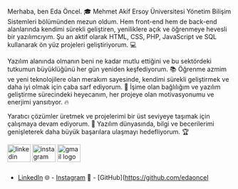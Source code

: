 Merhaba, ben Eda Öncel. 🎓 Mehmet Akif Ersoy Üniversitesi Yönetim Bilişim Sistemleri bölümünden mezun oldum. Hem front-end hem de back-end alanlarında kendimi sürekli geliştiren, yeniliklere açık ve öğrenmeye hevesli bir yazılımcıyım. Şu an aktif olarak HTML, CSS, PHP, JavaScript ve SQL kullanarak ön yüz projeleri geliştiriyorum. 💻

Yazılım alanında olmanın beni ne kadar mutlu ettiğini ve bu sektördeki tutkumun büyüklüğünü her gün yeniden keşfediyorum. 📚 Öğrenme azmim ve yeni teknolojilere olan merakım sayesinde, kendimi sürekli geliştirmek ve daha iyi olmak için çaba sarf ediyorum. 🚀 İşime olan bağlılığım ve yazılım geliştirme sürecindeki heyecanım, her projeye olan motivasyonumu ve enerjimi yansıtıyor. 🔥

Yaratıcı çözümler üretmek ve projelerimi bir üst seviyeye taşımak için çalışmaya devam ediyorum. 🌟
Yazılım dünyasında, bilgi ve becerilerimi genişleterek daha büyük başarılara ulaşmayı hedefliyorum. 🏆

<div align="left">
  <img src="https://www.linkedin.com/in/eda-%C3%B6ncel-778647254/" width="52" height="40" alt="linkedin logo"  />
  <img src="https://www.instagram.com/kullaniciadi" width="52" height="40" alt="instagram logo"  />
  <img src="https://github.com/edaoncel" width="52" height="40" alt="gmail logo"  />
</div>

###

- [LinkedIn](https://www.linkedin.com/in/eda-%C3%B6ncel-778647254/) 🌐 - [Instagram](https://www.instagram.com/kullaniciadi) 📸 - [GitHub](https://github.com/edaoncel
